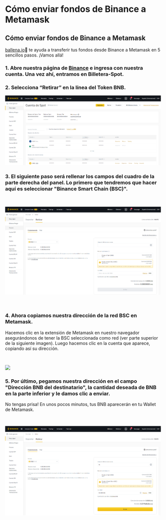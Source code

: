 # Cómo enviar fondos de Binance a Metamask

## Cómo enviar fondos de Binance a Metamask

[ballena.io](https://ballena.io/)🐋 te ayuda a transferir tus fondos desde Binance a Metamask en 5 sencillos pasos. ¡Vamos allá!



### 1. Abre nuestra página de [Binance](https://www.binance.com/es) e ingresa con nuestra cuenta. Una vez ahí, entramos en Billetera-Spot.

### 

### ​2. Selecciona “Retirar” en la línea del Token BNB.



![](../../../.gitbook/assets/binance_enviarbnb1.png)

### 

### 3. El siguiente paso será rellenar los campos del cuadro de la parte derecha del panel. Lo primero que tendremos que hacer aquí es seleccionar "Binance Smart Chain \(BSC\)".

​​

![](../../../.gitbook/assets/binance_enviarbnb2.png)

​

### 4. Ahora copiamos nuestra dirección de la red BSC en Metamask.

Hacemos clic en la extensión de Metamask en nuestro navegador asegurándonos de tener la BSC seleccionada como red \(ver parte superior de la siguiente imagen\). Luego hacemos clic en la cuenta que aparece, copiando así su dirección.

​

![](https://user-images.githubusercontent.com/79335891/108759110-390c3e00-754c-11eb-9020-b45ebd04914e.png)

### 

### 5. Por último, pegamos nuestra dirección en el campo "Dirección BNB del destinatario", la cantidad deseada de BNB en la parte inferior y le damos clic a enviar. 

No tengas prisa! En unos pocos minutos, tus BNB aparecerán en tu Wallet de Metamask.

​​

![](../../../.gitbook/assets/binance_enviarbnb3.png)





